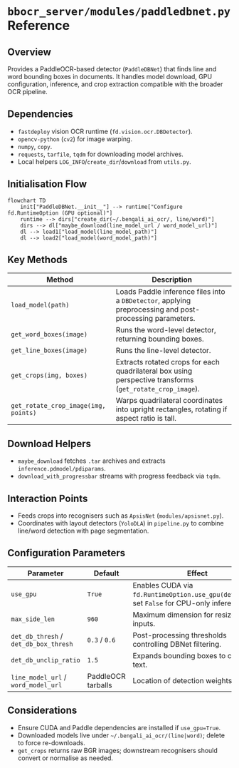 # `bbocr_server/modules/paddledbnet.py` Reference

## Overview

Provides a PaddleOCR-based detector (`PaddleDBNet`) that finds line and word bounding boxes in documents. It handles model download, GPU configuration, inference, and crop extraction compatible with the broader OCR pipeline.

## Dependencies

- `fastdeploy` vision OCR runtime (`fd.vision.ocr.DBDetector`).
- `opencv-python` (`cv2`) for image warping.
- `numpy`, `copy`.
- `requests`, `tarfile`, `tqdm` for downloading model archives.
- Local helpers `LOG_INFO`/`create_dir`/`download` from `utils.py`.

## Initialisation Flow

```mermaid
flowchart TD
    init["PaddleDBNet.__init__"] --> runtime["Configure fd.RuntimeOption (GPU optional)"]
    runtime --> dirs["create_dir(~/.bengali_ai_ocr/, line/word)"]
    dirs --> dl["maybe_download(line_model_url / word_model_url)"]
    dl --> load1["load_model(line_model_path)"]
    dl --> load2["load_model(word_model_path)"]
```

## Key Methods

| Method                               | Description                                                                                               |
| ------------------------------------ | --------------------------------------------------------------------------------------------------------- |
| `load_model(path)`                   | Loads Paddle inference files into a `DBDetector`, applying preprocessing and post-processing parameters.  |
| `get_word_boxes(image)`              | Runs the word-level detector, returning bounding boxes.                                                   |
| `get_line_boxes(image)`              | Runs the line-level detector.                                                                             |
| `get_crops(img, boxes)`              | Extracts rotated crops for each quadrilateral box using perspective transforms (`get_rotate_crop_image`). |
| `get_rotate_crop_image(img, points)` | Warps quadrilateral coordinates into upright rectangles, rotating if aspect ratio is tall.                |

## Download Helpers

- `maybe_download` fetches `.tar` archives and extracts `inference.pdmodel/pdiparams`.
- `download_with_progressbar` streams with progress feedback via `tqdm`.

## Interaction Points

- Feeds crops into recognisers such as `ApsisNet` (`modules/apsisnet.py`).
- Coordinates with layout detectors (`YoloDLA`) in `pipeline.py` to combine line/word detection with page segmentation.

## Configuration Parameters

| Parameter                             | Default            | Effect                                                                                      |
| ------------------------------------- | ------------------ | ------------------------------------------------------------------------------------------- |
| `use_gpu`                             | `True`             | Enables CUDA via `fd.RuntimeOption.use_gpu(device_id)`; set `False` for CPU-only inference. |
| `max_side_len`                        | `960`              | Maximum dimension for resized inputs.                                                       |
| `det_db_thresh` / `det_db_box_thresh` | `0.3` / `0.6`      | Post-processing thresholds controlling DBNet filtering.                                     |
| `det_db_unclip_ratio`                 | `1.5`              | Expands bounding boxes to catch full text.                                                  |
| `line_model_url` / `word_model_url`   | PaddleOCR tarballs | Location of detection weights.                                                              |

## Considerations

- Ensure CUDA and Paddle dependencies are installed if `use_gpu=True`.
- Downloaded models live under `~/.bengali_ai_ocr/(line|word)`; delete to force re-downloads.
- `get_crops` returns raw BGR images; downstream recognisers should convert or normalise as needed.
